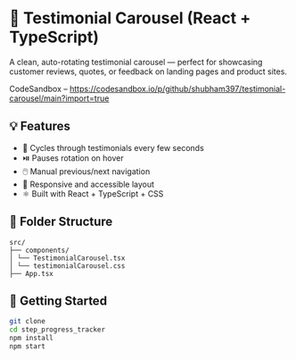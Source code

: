 # 🔁 Testimonial Carousel (React + TypeScript)

A clean, auto-rotating testimonial carousel — perfect for showcasing customer reviews, quotes, or feedback on landing pages and product sites.

CodeSandbox – https://codesandbox.io/p/github/shubham397/testimonial-carousel/main?import=true

## 💡 Features

- 💬 Cycles through testimonials every few seconds
- ⏯️ Pauses rotation on hover
- 🖱️ Manual previous/next navigation
- 🎯 Responsive and accessible layout
- ⚛️ Built with React + TypeScript + CSS

## 📁 Folder Structure

```
src/
├── components/
│ └── TestimonialCarousel.tsx
│ └── testimonialCarousel.css
├── App.tsx

```

## 🚀 Getting Started

```bash
git clone
cd step_progress_tracker
npm install
npm start
```
